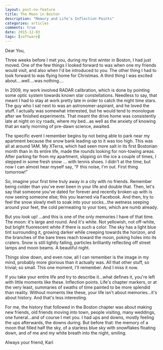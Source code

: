 ```yaml
---
layout: post-no-feature
title: The Moon in Boston
description: "Memory and Life's Inflection Points"
categories: articles
comments: true
date: 2015-12-03
tags: [software]
---
```


Dear You,

Three weeks before I met you, during my first winter in Boston, I had just moved. One of the few things I looked forward to was when one my friends would visit, and also when I'd be introduced to you. The other thing I had to look forward to was flying home for Christmas. A third thing I was excited about....well....was nothing....

In 2009, my work involved RADAR calibration, which is done by pointing some optic system towards known star constellations. Needless to say, that meant I had to stay at work pretty late in order to catch the night time stars. The guy who I sat next to was an astronomer-aspirant, and he loved the stuff. I actually was somewhat interested, but he would tend to monologue after we finished experiments. That meant the drive home was consistently late at night on icy roads, where my bed...as well as the anxiety of knowing that an early morning of pre-dawn science, awaited.

The specific event I remember begins by not being able to park near my apartment because the snow bank leading up to it was too high. This was all at around 1AM. My XTerra, which had seen more salt in its first Bostonian month than in its entire life, made the rounds looking for non-towing areas. After parking far from my apartment, slipping on the ice a couple of times, I stepped in some fresh snow ... with tennis shoes. I didn't at the time, but now I can almost hear myself say, "F this noise, I'm out. First thing tomorrow!"

So, imagine your first time truly away in a city with no friends. Remember being colder than you've ever been in your life and double that. Then, let's say that someone you've dated for forever and recently broken up with is now seeing someone else; this you learned via Facebook. And then, try to feel the snow slowly melt to soak into your socks...the wetness seeping around your feet, the cold permeating to your toes, which are numb already.

But you look up! ...and this is one of the only memories I have of that time. The moon: it's large and round. And it's white. Not yellowish, not off-white, but bright fluorescent white if there is such a color. The sky has a light blue tint surrounding it, growing darker while creeping towards the horizon, and the branches of the bare trees reach toward the moon, poking holes into its craters. Snow is still lightly falling, particles brilliantly reflecting off street lamps and moon beams. A beautiful night. 

Things slow down, and even now, all I can remember is the image in my mind, probably more glorious than it actually was. All that other stuff, so trivial; so small. This one moment, I'll remember. And I miss it now.

If you take your entire life and try to describe it...what defines it, you're left with little moments like these. Inflection points. Life's chapter markers, or at the very least, summaries of swaths of time painted to be more splendid than reality. Without moments like these, your life isn't about memories...it's about history. And that's less interesting.

For me, the history that followed in the Boston chapter was about making new friends, old friends moving into town, people visiting, many weddings, one funeral...and of course I met you. I had ups and downs, mostly feeling the ups afterwards, the downs during. But before that: the memory of a moon that filled half the sky, of a starless blue sky with snowflakes floating down, and of me and my white breath into the night, smiling.

Always your friend,
Karl
